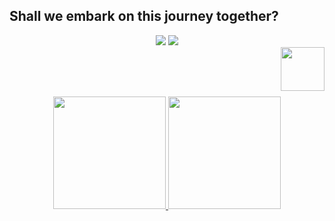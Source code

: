 
  ## Shall we embark on this journey together?
  
 <div align="center">
    <a href="mailto:rodrigosanyy@gmail.com"><img src="https://img.shields.io/badge/Gmail-D14836?style=for-the-badge&logo=gmail&logoColor=white"/></a>
    <a href="https://www.linkedin.com/in/rodrigo-s-d1as/"><img src="https://img.shields.io/badge/LinkedIn-0077B5?style=for-the-badge&logo=linkedin&logoColor=white"/></a>  
 </div>
    <img src="https://media.tenor.com/yY98PSJ_PlYAAAAi/coffee-cup-of-coffee.gif" width="70" height="70" align="right" />
  
  <br><br><br>
  
  <div align="center">
  <a href="https://github.com/rodrrigodev">
  <img height="180em" src="https://github-readme-stats-sigma-five.vercel.app/api?username=rodrrigodev&show_icons=true&theme=chartreuse-dark&include_all_commits=true&count_private=true"/>
  <img height="180em" src="https://github-readme-stats-sigma-five.vercel.app/api/top-langs/?username=rodrrigodev&layout=compact&langs_count=7&theme=chartreuse-dark"/>
</div>
